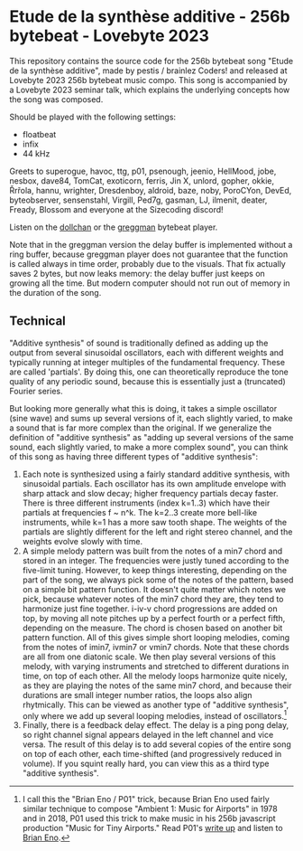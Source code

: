 # Etude de la synthèse additive - 256b bytebeat - Lovebyte 2023

This repository contains the source code for the 256b bytebeat song "Etude de la
synthèse additive", made by pestis / brainlez Coders! and released at Lovebyte
2023 256b bytebeat music compo. This song is accompanied by a Lovebyte 2023
seminar talk, which explains the underlying concepts how the song was composed.

Should be played with the following settings:
- floatbeat
- infix
- 44 kHz

Greets to superogue, havoc, ttg, p01, psenough, jeenio, HellMood, jobe, nesbox,
dave84, TomCat, exoticorn, ferris, Jin X, unlord, gopher, okkie, Řrřola, hannu,
wrighter, Dresdenboy, aldroid, baze, noby, PoroCYon, DevEd, byteobserver,
sensenstahl, Virgill, Ped7g, gasman, LJ, ilmenit, deater, Fready, Blossom and
everyone at the Sizecoding discord!

Listen on the
[dollchan](https://dollchan.net/bytebeat/#v3b64LZDLasMwEEX/RRAjjYZYsmQnaTJZFror3QotnMYF23kU2zJ5OP9epe3szuFyYe6dfZ73FXthvKft/evc8WGa+J6cF+iuePG0d0caZpmujJ8mp1B5DDSk2tjKYkNqHTZ2nidSNpvFWjwbatLr+gktNTMjNXYUIANooMWRupnGG/X1ia8KeH8Dni1tES9XxXZrgXeJlhmEZCESnQtwBRa4xJV35mlDYjzUAC0EkRoAPkZqAea5nCtl0jFavMjf/hPVUkJIjYAbXv8d1JEegguMj3lyl5i/psYzZH15/D5UH+UQ97BWK4Xs+DfO6+FcDruqHNjjBw)
or the
[greggman](https://greggman.com/downloads/examples/html5bytebeat/html5bytebeat.html#t=1&e=0&s=44100&bb=5d00000100fe0000000000000000141cc3a3e33cc5579210f1269c28a1abd55408d67a32dadeb3e43fb91060515a0fd17abea608175ae02b8f36f56891676427b947e46d5bfabd11b9e9761f4aebfa5c4fa6b4b49bbb9168f137ad1ebf1653bcfbe270c56fc09ca83454f571e9f13a5453f40661e6fcfb6153baf6a4cf8e206dc3d10fc99085b546fc9a8680f6dc685720dbd74428881c961c47f43ec3ec81e0b4cae1e3c6e094bcdc61284abc1f043ef0fbd1053a194aafcfe1f9d9bf14db9b37c27e4453bb9f7c1f9d16f462663746550ad52a555a6f903e3a8e37485b243aa2285f5304085ffde21240)
bytebeat player.

Note that in the greggman version the delay buffer is implemented without a ring
buffer, because greggman player does not guarantee that the function is called
always in time order, probably due to the visuals. That fix actually saves 2
bytes, but now leaks memory: the delay buffer just keeps on growing all the
time. But modern computer should not run out of memory in the duration of the
song.

## Technical

"Additive synthesis" of sound is traditionally defined as adding up the output
from several sinusoidal oscillators, each with different weights and typically
running at integer multiples of the fundamental frequency. These are called
'partials'. By doing this, one can theoretically reproduce the tone quality of
any periodic sound, because this is essentially just a (truncated) Fourier
series.

But looking more generally what this is doing, it takes a simple oscillator
(sine wave) and sums up several versions of it, each slightly varied, to make a
sound that is far more complex than the original. If we generalize the
definition of "additive synthesis" as "adding up several versions of the same
sound, each slightly varied, to make a more complex sound", you can think of
this song as having three different types of "additive synthesis":

1) Each note is synthesized using a fairly standard additive synthesis, with
   sinusoidal partials. Each oscillator has its own amplitude envelope with
   sharp attack and slow decay; higher frequency partials decay faster. There is
   three different instruments (index k=1..3) which have their partials at
   frequencies f ~ n^k. The k=2..3 create more bell-like instruments, while k=1
   has a more saw tooth shape. The weights of the partials are slightly
   different for the left and right stereo channel, and the weights evolve
   slowly with time.
2) A simple melody pattern was built from the notes of a min7 chord and stored
   in an integer. The frequencies were justly tuned according to the five-limit
   tuning. However, to keep things interesting, depending on the part of the
   song, we always pick some of the notes of the pattern, based on a simple bit
   pattern function. It doesn't quite matter which notes we pick, because
   whatever notes of the min7 chord they are, they tend to harmonize just fine
   together. i-iv-v chord progressions are added on top, by moving all note
   pitches up by a perfect fourth or a perfect fifth, depending on the measure.
   The chord is chosen based on another bit pattern function. All of this gives
   simple short looping melodies, coming from the notes of imin7, ivmin7 or
   vmin7 chords. Note that these chords are all from one diatonic scale. We then
   play several versions of this melody, with varying instruments and stretched
   to different durations in time, on top of each other. All the melody loops
   harmonize quite nicely, as they are playing the notes of the same min7 chord,
   and because their durations are small integer number ratios, the loops also
   align rhytmically. This can be viewed as another type of "additive
   synthesis", only where we add up several looping melodies, instead of
   oscillators.[^1]
3) Finally, there is a feedback delay effect. The delay is a ping pong delay, so
   right channel signal appears delayed in the left channel and vice versa. The
   result of this delay is to add several copies of the entire song on top of
   each other, each time-shifted (and progressively reduced in volume). If you
   squint really hard, you can view this as a third type "additive synthesis".

[^1]: I call this the "Brian Eno / P01" trick, because Brian Eno used fairly
    similar technique to compose "Ambient 1: Music for Airports" in 1978 and in
    2018, P01 used this trick to make music in his 256b javascript production
    "Music for Tiny Airports." Read P01's [write
    up](http://www.p01.org/music_for_tiny_airports/) and listen to [Brian
    Eno](https://www.youtube.com/watch?v=vNwYtllyt3Q).
